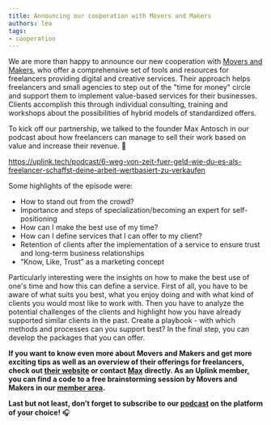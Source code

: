 ```yaml
---
title: Announcing our cooperation with Movers and Makers
authors: lea
tags:
- cooperation
---
```


We are more than happy to announce our new cooperation with [Movers and Makers](https://www.moversmakers.eu/), who offer a comprehensive set of tools and resources for freelancers providing digital and creative services. Their approach helps freelancers and small agencies to step out of the "time for money" circle and support them to implement value-based services for their businesses. Clients accomplish this through individual consulting, training and workshops about the possibilities of hybrid models of standardized offers.

<!--truncate-->

To kick off our partnership, we talked to the founder Max Antosch in our podcast about how freelancers can manage to sell their work based on value and increase their revenue. 🚀

<Embed>https://uplink.tech/podcast/6-weg-von-zeit-fuer-geld-wie-du-es-als-freelancer-schaffst-deine-arbeit-wertbasiert-zu-verkaufen</Embed>

Some highlights of the episode were:

- How to stand out from the crowd?
- Importance and steps of specialization/becoming an expert for self-positioning
- How can I make the best use of my time?
- How can I define services that I can offer to my client?
- Retention of clients after the implementation of a service to ensure trust and long-term business relationships
- “Know, Like, Trust” as a marketing concept

Particularly interesting were the insights on how to make the best use of one's time and how this can define a service. First of all, you have to be aware of what suits you best, what you enjoy doing and with what kind of clients you would most like to work with. Then you have to analyze the potential challenges of the clients and highlight how you have already supported similar clients in the past. Create a playbook - with which methods and processes can you support best? In the final step, you can develop the packages that you can offer.

**If you want to know even more about Movers and Makers and get more exciting tips as well as an overview of their offerings for freelancers, check out [their website](https://www.moversmakers.eu/) or contact [Max](https://www.linkedin.com/in/maxantosch) directly. As an Uplink member, you can find a code to a free brainstorming session by Movers and Makers in our [member area](https://my.uplink.tech/partners).**

**Last but not least, don’t forget to subscribe to our [podcast](https://uplink.tech/podcast) on the platform of your choice!** 🎧
